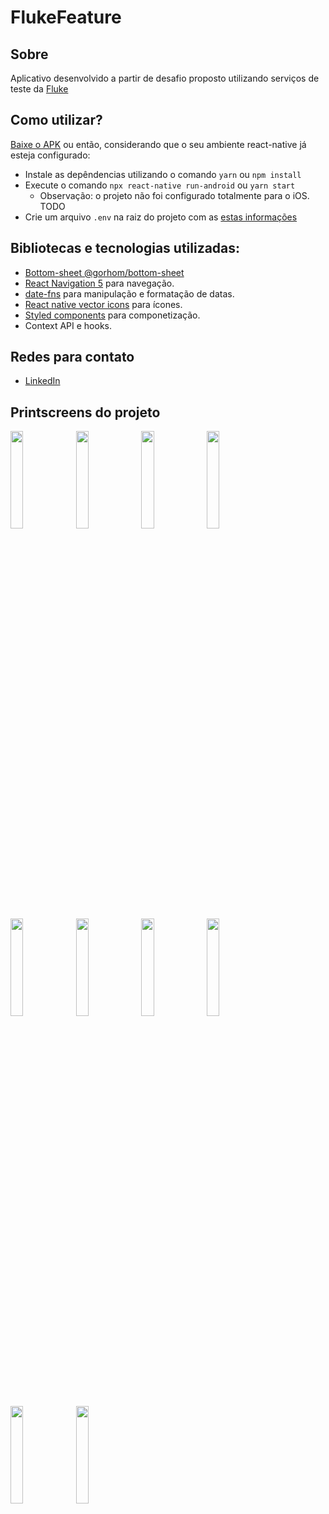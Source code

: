 # FlukeFeature

## Sobre

Aplicativo desenvolvido a partir de desafio proposto utilizando serviços de teste da [Fluke](flu.ke)

## Como utilizar?

[Baixe o APK](https://drive.google.com/file/d/1dZZMllMgwPO_hh4YhVkJuFy1PEn5W-lb/view?usp=sharing) ou então, considerando que o seu ambiente react-native já esteja configurado:

- Instale as depêndencias utilizando o comando `yarn` ou `npm install`
- Execute o comando `npx react-native run-android` ou `yarn start`
  - Observação: o projeto não foi configurado totalmente para o iOS. TODO
- Crie um arquivo `.env` na raiz do projeto com as [estas informações](https://github.com/victoralmeidadev/FlukeFeature/issues/2#issue-858375699)

## Bibliotecas e tecnologias utilizadas:

- [Bottom-sheet @gorhom/bottom-sheet](https://github.com/gorhom/react-native-bottom-sheet)
- [React Navigation 5](https://reactnavigation.org/docs/getting-started) para navegação.
- [date-fns](https://date-fns.org/docs/Getting-Started) para manipulação e formatação de datas.
- [React native vector icons](https://github.com/oblador/react-native-vector-icons) para ícones.
- [Styled components](https://styled-components.com/) para componetização.
- Context API e hooks.

## Redes para contato
- [LinkedIn](https://www.linkedin.com/in/victoralmeidadev/)

## Printscreens do projeto

<img src="https://user-images.githubusercontent.com/23178052/114794756-724e7680-9d63-11eb-8525-aba72b27bc78.png" width="20%" /> <img src="https://user-images.githubusercontent.com/23178052/114794766-767a9400-9d63-11eb-95a5-9f75642a52d1.png" width="20%" /> <img src="https://user-images.githubusercontent.com/23178052/114794776-79758480-9d63-11eb-8cf7-f3659b4d4246.png" width="20%" />
<img src="https://user-images.githubusercontent.com/23178052/114794771-77132a80-9d63-11eb-97f6-d613b73a56e7.png" width="20%" /> <img src="https://user-images.githubusercontent.com/23178052/114794778-7a0e1b00-9d63-11eb-87aa-a81fdab972da.png" width="20%" /> <img src="https://user-images.githubusercontent.com/23178052/114794764-75e1fd80-9d63-11eb-8a0f-1d0612cecda8.png" width="20%" />
<img src="https://user-images.githubusercontent.com/23178052/114794774-78445780-9d63-11eb-94a3-a5d072c888c0.png" width="20%" /> <img src="https://user-images.githubusercontent.com/23178052/114794781-7aa6b180-9d63-11eb-975f-80206c9ab901.png" width="20%" /> 
<img src="https://user-images.githubusercontent.com/23178052/114794784-7bd7de80-9d63-11eb-9aea-e860b44f2954.png" width="20%" />  <img src="https://user-images.githubusercontent.com/23178052/114794762-74b0d080-9d63-11eb-8fa3-6d3fdb2ab8d2.png" width="20%" />

